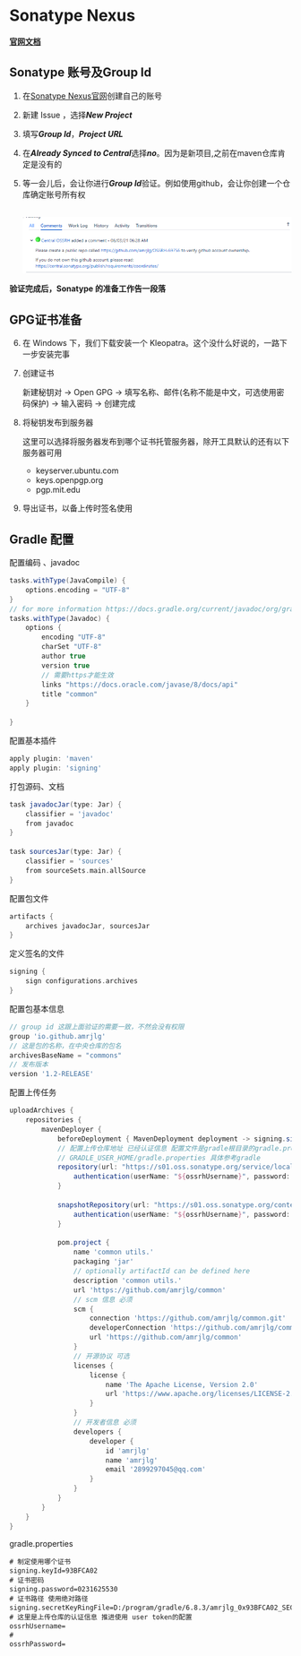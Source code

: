 # Sonatype Nexus

**[官网文档](https://central.sonatype.org/publish/publish-guide/)**

## Sonatype 账号及Group Id

1. 在[Sonatype Nexus官网](https://issues.sonatype.org/)创建自己的账号

2. 新建 Issue ，选择***New Project***

3. 填写***Group Id***，***Project URL***

4. 在***Already Synced to Central***选择***no***。因为是新项目,之前在maven仓库肯定是没有的

5. 等一会儿后，会让你进行***Group Id***验证。例如使用github，会让你创建一个仓库确定账号所有权

   ​       ![验证](./resources/verify.png)

**验证完成后，Sonatype 的准备工作告一段落**

## GPG证书准备

6. 在 Windows 下，我们下载安装一个 Kleopatra。这个没什么好说的，一路下一步安装完事

7. 创建证书

   新建秘钥对 -> Open GPG -> 填写名称、邮件(名称不能是中文，可选使用密码保护) -> 输入密码 -> 创建完成

8. 将秘钥发布到服务器

   这里可以选择将服务器发布到哪个证书托管服务器，除开工具默认的还有以下服务器可用

   - keyserver.ubuntu.com
   - keys.openpgp.org
   - pgp.mit.edu

9. 导出证书，以备上传时签名使用

## Gradle 配置
配置编码 、javadoc
```groovy
tasks.withType(JavaCompile) {
    options.encoding = "UTF-8"
}
// for more information https://docs.gradle.org/current/javadoc/org/gradle/external/javadoc/StandardJavadocDocletOptions.html
tasks.withType(Javadoc) {
    options {
        encoding "UTF-8"
        charSet "UTF-8"
        author true
        version true
        // 需要https才能生效
        links "https://docs.oracle.com/javase/8/docs/api"
        title "common"
    }

}
```

配置基本插件

```groovy
apply plugin: 'maven'
apply plugin: 'signing'
```

打包源码、文档

```groovy
task javadocJar(type: Jar) {
    classifier = 'javadoc'
    from javadoc
}

task sourcesJar(type: Jar) {
    classifier = 'sources'
    from sourceSets.main.allSource
}
```

配置包文件

```groovy
artifacts {
    archives javadocJar, sourcesJar
}
```

定义签名的文件

```groovy
signing {
    sign configurations.archives
}
```

配置包基本信息

```groovy
// group id 这跟上面验证的需要一致，不然会没有权限
group 'io.github.amrjlg'
// 这是包的名称，在中央仓库的包名
archivesBaseName = "commons"
// 发布版本
version '1.2-RELEASE'
```

配置上传任务

```groovy
uploadArchives {
    repositories {
        mavenDeployer {
            beforeDeployment { MavenDeployment deployment -> signing.signPom(deployment) }
            // 配置上传仓库地址 已经认证信息 配置文件是gradle根目录的gradle.properties或者是
            // GRADLE_USER_HOME/gradle.properties 具体参考gradle
            repository(url: "https://s01.oss.sonatype.org/service/local/staging/deploy/maven2/") {
                authentication(userName: "${ossrhUsername}", password: "${ossrhPassword}")
            }

            snapshotRepository(url: "https://s01.oss.sonatype.org/content/repositories/snapshots/") {
                authentication(userName: "${ossrhUsername}", password: "${ossrhPassword}")
            }

            pom.project {
                name 'common utils.'
                packaging 'jar'
                // optionally artifactId can be defined here
                description 'common utils.'
                url 'https://github.com/amrjlg/common'
                // scm 信息 必须
                scm {
                    connection 'https://github.com/amrjlg/common.git'
                    developerConnection 'https://github.com/amrjlg/common.git'
                    url 'https://github.com/amrjlg/common'
                }
                // 开源协议 可选
                licenses {
                    license {
                        name 'The Apache License, Version 2.0'
                        url 'https://www.apache.org/licenses/LICENSE-2.0.txt'
                    }
                }
                // 开发者信息 必须
                developers {
                    developer {
                        id 'amrjlg'
                        name 'amrjlg'
                        email '2899297045@qq.com'
                    }
                }
            }
        }
    }
}
```

gradle.properties

```properties
# 制定使用哪个证书
signing.keyId=93BFCA02
# 证书密码
signing.password=0231625530
# 证书路径 使用绝对路径
signing.secretKeyRingFile=D:/program/gradle/6.8.3/amrjlg_0x93BFCA02_SECRET.gpg
# 这里是上传仓库的认证信息 推进使用 user token的配置
ossrhUsername=
#
ossrhPassword=
```

